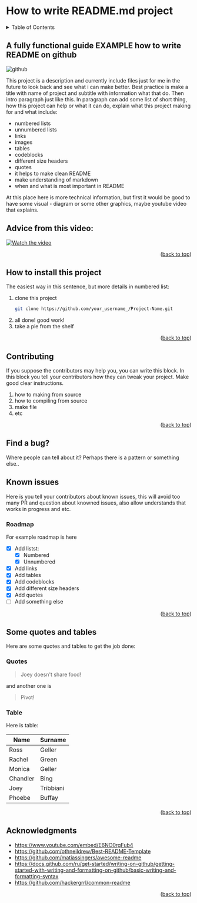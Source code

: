 <a name="readme-top"></a>

# How to write README.md project

<details>
  <summary>Table of Contents</summary>
  <ol>
    <li>
      <a href="#a-fully-functional-guide-example-how-to-write-readme-on-github">About The Project</a>
      <ul>
        <li><a href="#advice-from-this-video">Based on</a></li>
      </ul>
    </li>
    <li>
      <a href="#how-to-install-this-project">Installation</a>
    </li>
    <li><a href="#contributing">Contributing</a></li>
    <li><a href="#known-issues">Known issues</a></li>
    <ul>
        <li><a href="#roadmap">Roadmap</a></li>
      </ul>
    </li>
    <li><a href="#some-quotes-and-tables">Work is done?</a></li>
        <ul>
        <li><a href="#quotes">Quotes</a></li>
      </ul>
          <ul>
        <li><a href="#table">Table</a></li>
      </ul>
    </li>
    <li><a href="#acknowledgments">Acknowledgments</a></li>
  </ol>
</details>

## A fully functional guide EXAMPLE how to write README on github

![github](https://www.greycampus.com/hubfs/Imported_Blog_Media/Project%20Documentation%20Does%20a%20project%20really%20need%20it.jpg)

This project is a description and currently include files just for me in the future to look back and see what i can make better.
Best practice is make a title with name of project and subtitle with information what that do. Then intro paragraph just like this.
In paragraph can add some list of short thing, how this project can help or what it can do, explain what this project making for and what include:

* numbered lists
* unnumbered lists
* links
* images
* tables
* codeblocks
* different size headers
* quotes
* it helps to make clean README
* make understanding of markdown
* when and what is most important in README


At this place here is more technical information, but first it would be good to have some visual - diagram or some other graphics, maybe youtube video that explains.

## Advice from this video:


[![Watch the video](https://img.youtube.com/vi/E6NO0rgFub4/maxresdefault.jpg)](https://www.youtube.com/embed/E6NO0rgFub4)

<p align="right">(<a href="#readme-top">back to top</a>)</p>

## How to install this project

The easiest way in this sentence, but more details in numbered list:

1. clone this project
   ```sh
   git clone https://github.com/your_username_/Project-Name.git
   ```
2. all done! good work!
3. take a pie from the shelf

<p align="right">(<a href="#readme-top">back to top</a>)</p>

## Contributing

If you suppose the contributors may help you, you can write this block.
In this block you tell your contributors how they can tweak your project.
Make good clear instructions.

1. how to making from source
2. how to compiling from source
3. make file
4. etc

<p align="right">(<a href="#readme-top">back to top</a>)</p>

## Find a bug?

Where people can tell about it? 
Perhaps there is a pattern or something else..

## Known issues

Here is you tell your contributors about known issues, this will avoid too many PR and question about knowned issues, also allow understands that works in progress and etc.

### Roadmap

For example roadmap is here

- [X] Add listst:
    - [X] Numbered
    - [X] Unnumbered
- [X] Add links
- [X] Add tables
- [X] Add codeblocks
- [X] Add different size headers
- [X] Add quotes
- [ ] Add something else

<p align="right">(<a href="#readme-top">back to top</a>)</p>

## Some quotes and tables

Here are some quotes and tables to get the job done:

### Quotes

> Joey doesn't share food!

and another one is

> Pivot!

### Table

Here is table:

| Name   | Surname  |
|---|---|
| Ross  | Geller  |
| Rachel  | Green  |
| Monica  | Geller  |
| Chandler  | Bing  |
| Joey  | Tribbiani  |
| Phoebe  | Buffay  |

<p align="right">(<a href="#readme-top">back to top</a>)</p>

## Acknowledgments
- https://www.youtube.com/embed/E6NO0rgFub4
- https://github.com/othneildrew/Best-README-Template
- https://github.com/matiassingers/awesome-readme
- https://docs.github.com/ru/get-started/writing-on-github/getting-started-with-writing-and-formatting-on-github/basic-writing-and-formatting-syntax
- https://github.com/hackergrrl/common-readme

<p align="right">(<a href="#readme-top">back to top</a>)</p>